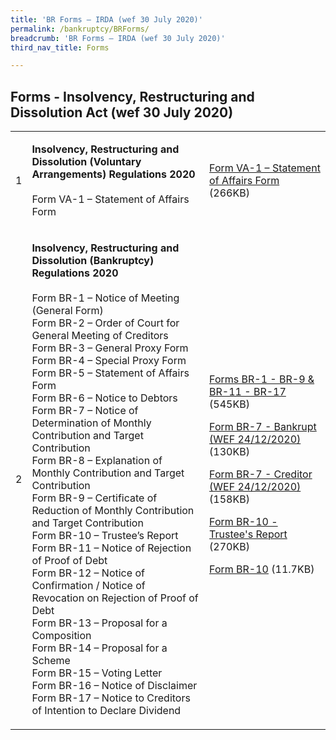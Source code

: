 ```yaml
---
title: 'BR Forms – IRDA (wef 30 July 2020)'
permalink: /bankruptcy/BRForms/
breadcrumb: 'BR Forms – IRDA (wef 30 July 2020)'
third_nav_title: Forms

---
```



Forms - Insolvency, Restructuring and Dissolution Act (wef 30 July 2020)
---

<table>
 <tr>
  <td>1</td>
  <td>
  
   <b>Insolvency, Restructuring and Dissolution (Voluntary Arrangements) Regulations 2020</b> <br><br>
    Form VA-1 – Statement of Affairs Form</td>
  <td>
   <a href="/files/FormVA-1-StatementofAffairsForm.pdf/" target="_blank">Form VA-1 – Statement of Affairs Form</a> (266KB)</td>
 </tr>
 <tr>
  <td>2</td>
  <td>
   
   <b>Insolvency, Restructuring and Dissolution (Bankruptcy) Regulations 2020</b><br><br>
  Form BR-1 – Notice of Meeting (General Form)<BR>
  Form BR-2 – Order of Court for General Meeting of Creditors<BR>
  Form BR-3 – General Proxy Form<BR>
  Form BR-4 – Special Proxy Form<BR>
  Form BR-5 – Statement of Affairs Form<BR>
  Form BR-6 – Notice to Debtors<BR>
  Form BR-7 – Notice of Determination of Monthly Contribution and Target Contribution<BR>
  Form BR-8 – Explanation of Monthly Contribution and Target Contribution<BR>
  Form BR-9 – Certificate of Reduction of Monthly Contribution and Target Contribution<BR>
  Form BR-10 – Trustee’s Report<BR>
  Form BR-11 – Notice of Rejection of Proof of Debt<BR>
  Form BR-12 – Notice of Confirmation / Notice of Revocation on Rejection of Proof of Debt<BR>
  Form BR-13 – Proposal for a Composition<BR>
  Form BR-14 – Proposal for a Scheme<BR>
  Form BR-15 – Voting Letter<BR>
  Form BR-16 – Notice of Disclaimer<BR>
  Form BR-17 – Notice to Creditors of Intention to Declare Dividend<BR></td>
  
  <td>
<a href="/files/FormsBR-1-BR-9,BR11-BR-17.pdf/" target="_blank">Forms BR-1 - BR-9 & BR-11 - BR-17</a> (545KB)<br>

<a href="/files/FormBR-7-Bankrupt.pdf/" target="_blank">Form BR-7 - Bankrupt (WEF 24/12/2020)</a> (130KB)<br>

<a href="/files/FormBR-7-Creditor.pdf/" target="_blank">Form BR-7 - Creditor (WEF 24/12/2020)</a> (158KB)<br>

<a href="/files/FormBR-10-Trustee'sReport.pdf/" target="_blank">Form BR-10 - Trustee's Report</a> (270KB)<br>

<a href="/files/FormBR-10.xlsx/" target="_blank">Form BR-10</a> (11.7KB)</td>
</tr>
</table>
